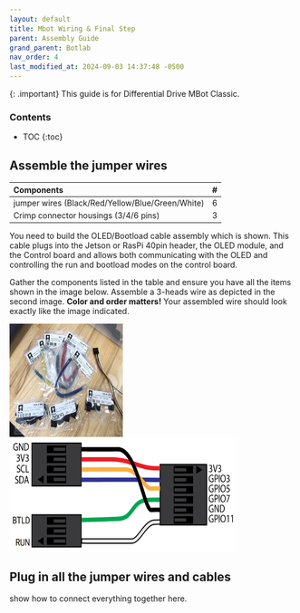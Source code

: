 ```yaml
---
layout: default
title: Mbot Wiring & Final Step
parent: Assembly Guide
grand_parent: Botlab
nav_order: 4
last_modified_at: 2024-09-03 14:37:48 -0500
---
```


{: .important}
This guide is for Differential Drive MBot Classic.

### Contents
* TOC
{:toc}


## Assemble the jumper wires

| Components     | #         | 
|:-------------|:-----------|
| jumper wires (Black/Red/Yellow/Blue/Green/White)   |6| 
| Crimp connector housings (3/4/6 pins)   |3| 

You need to build the OLED/Bootload cable assembly which is shown. This cable plugs into the Jetson or RasPi 40pin header, the OLED module, and the Control board and allows both communicating with the OLED and controlling the run and bootload modes on the control board.

Gather the components listed in the table and ensure you have all the items shown in the image below. Assemble a 3-heads wire as depicted in the second image. **Color and order matters!** Your assembled wire should look exactly like the image indicated.

<div class="popup-gallery">
<a href="/assets/images/botlab/assembly/middlePlate/mbot_jumper_wires.jpg" title="Assemble the jumper wires 1"><img src="/assets/images/botlab/assembly/middlePlate/mbot_jumper_wires.jpg" width="200" height="200"></a>
<a href="/assets/images/botlab/assembly/middlePlate/pi5_jumper_wires_assemble.jpg" title="Assemble the jumper wires 2"><img src="/assets/images/botlab/assembly/middlePlate/pi5_jumper_wires_assemble.jpg" width="400" height="200"></a>
</div>

## Plug in all the jumper wires and cables

show how to connect everything together here.